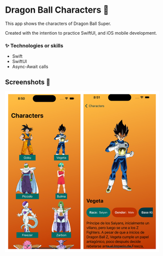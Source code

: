# Dragon Ball Characters 🐉

This app shows the characters of Dragon Ball Super.

Created with the intention to practice SwiftUI, and iOS mobile development.

### ✨ Technologies or skills 
- Swift
- SwiftUI
- Async-Await calls

## Screenshots 📱
 ![Dragon Ball App Images](https://github.com/cenidj/Dragon-Ball-Characters/blob/main/DragonBall.jpg?raw=true)
